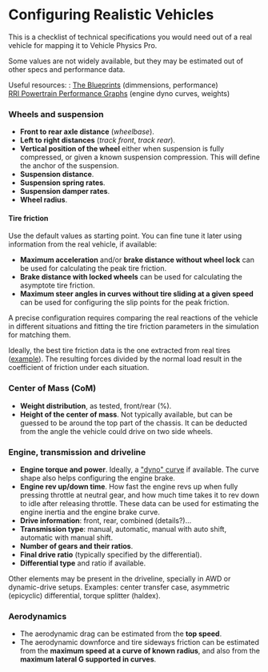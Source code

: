 # Configuring Realistic Vehicles

This is a checklist of technical specifications you would need out of a real vehicle for mapping
it to Vehicle Physics Pro.

Some values are not widely available, but they may be estimated out of other specs and performance
data.

Useful resources:
:	[The Blueprints](http://www.the-blueprints.com/cardata) (dimmensions, performance) <br>
	[RRI Powertrain Performance Graphs](http://rototest-research.eu/index.php?DN=29&List=C-L)
	(engine dyno curves, weights)

### Wheels and suspension

- **Front to rear axle distance** (_wheelbase_).
- **Left to right distances** (_track front_, _track rear_).
- **Vertical position of the wheel** either when suspension is fully compressed, or given a known
	suspension compression. This will define the anchor of the suspension.
- **Suspension distance**.
- **Suspension spring rates**.
- **Suspension damper rates**.
- **Wheel radius**.

#### Tire friction

Use the default values as starting point. You can fine tune it later using information from the real
vehicle, if available:

- **Maximum acceleration** and/or **brake distance without wheel lock** can be used for
	calculating the peak tire friction.
- **Brake distance with locked wheels** can be used for calculating the asymptote tire friction.
- **Maximum steer angles in curves without tire sliding at a given speed** can be used for
	configuring the slip points for the peak friction.

A precise configuration requires comparing the real reactions of the vehicle in different situations
and fitting the tire friction parameters in the simulation for matching them.

Ideally, the best tire friction data is the one extracted from real tires ([example](http://white-smoke.wikifoundry.com/page/Traction+ellipse+and+tyre+force)).
The resulting forces divided by the normal load result in the coefficient of friction under each
situation.

### Center of Mass (CoM)

- **Weight distribution**, as tested, front/rear (%).
- **Height of the center of mass**. Not typically available, but can be guessed to be around the top
	part of the chassis. It can be deducted from the angle the vehicle could drive on two side
	wheels.

### Engine, transmission and driveline

- **Engine torque and power**. Ideally, a ["dyno" curve](https://www.google.es/search?q=engine+dyno+curve&tbm=isch)
	if available. The curve shape also helps configuring the engine brake.
- **Engine rev up/down time**. How fast the engine revs up when fully pressing throttle at neutral
	gear, and how much time takes it to rev down to idle after releasing throttle. These data can
	be used for estimating the engine inertia and the engine brake curve.
- **Drive information**: front, rear, combined (details?)...
- **Transmission type**: manual, automatic, manual with auto shift, automatic with manual shift.
- **Number of gears and their ratios**.
- **Final drive ratio** (typically specified by the differential).
- **Differential type** and ratio if available.

Other elements may be present in the driveline, specially in AWD or dynamic-drive setups.
Examples: center transfer case, asymmetric (epicyclic) differential, torque splitter (haldex).

### Aerodynamics

- The aerodynamic drag can be estimated from the **top speed**.
- The aerodynamic downforce and tire sideways friction can be estimated from the **maximum speed at
	a curve of known radius**, and also from the **maximum lateral G supported in curves**.

